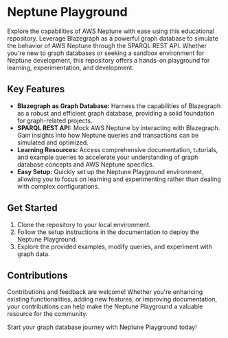 # Neptune Playground

Explore the capabilities of AWS Neptune with ease using this educational repository. Leverage Blazegraph as a powerful graph database to simulate the behavior of AWS Neptune through the SPARQL REST API. Whether you're new to graph databases or seeking a sandbox environment for Neptune development, this repository offers a hands-on playground for learning, experimentation, and development.

## Key Features

- **Blazegraph as Graph Database:** Harness the capabilities of Blazegraph as a robust and efficient graph database, providing a solid foundation for graph-related projects.
- **SPARQL REST API:** Mock AWS Neptune by interacting with Blazegraph. Gain insights into how Neptune queries and transactions can be simulated and optimized.
- **Learning Resources:** Access comprehensive documentation, tutorials, and example queries to accelerate your understanding of graph database concepts and AWS Neptune specifics.
- **Easy Setup:** Quickly set up the Neptune Playground environment, allowing you to focus on learning and experimenting rather than dealing with complex configurations.

## Get Started

1. Clone the repository to your local environment.
2. Follow the setup instructions in the documentation to deploy the Neptune Playground.
3. Explore the provided examples, modify queries, and experiment with graph data.

## Contributions

Contributions and feedback are welcome! Whether you're enhancing existing functionalities, adding new features, or improving documentation, your contributions can help make the Neptune Playground a valuable resource for the community.

Start your graph database journey with Neptune Playground today!
